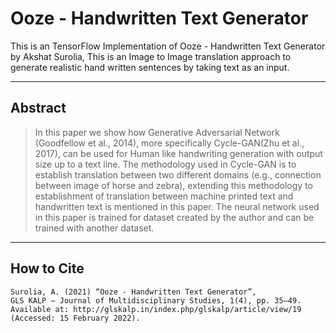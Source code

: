 # Ooze - Handwritten Text Generator
This is an TensorFlow Implementation of Ooze - Handwritten Text Generator by Akshat Surolia, This is an Image to Image translation approach to generate realistic hand written sentences by taking text as an input.

---
## Abstract
>In this paper we show how Generative Adversarial Network (Goodfellow et al., 2014), more specifically Cycle-GAN(Zhu et al., 2017), can be used for Human like handwriting generation with output size up to a text line. The methodology used in Cycle-GAN is to establish translation between two different domains (e.g., connection between image of horse and zebra), extending this methodology to establishment of translation between machine printed text and handwritten text is mentioned in this paper. The neural network used in this paper is trained for dataset created by the author and can be trained with another dataset.

---
## How to Cite

    Surolia, A. (2021) “Ooze - Handwritten Text Generator”,
    GLS KALP – Journal of Multidisciplinary Studies, 1(4), pp. 35–49.
    Available at: http://glskalp.in/index.php/glskalp/article/view/19
    (Accessed: 15 February 2022).